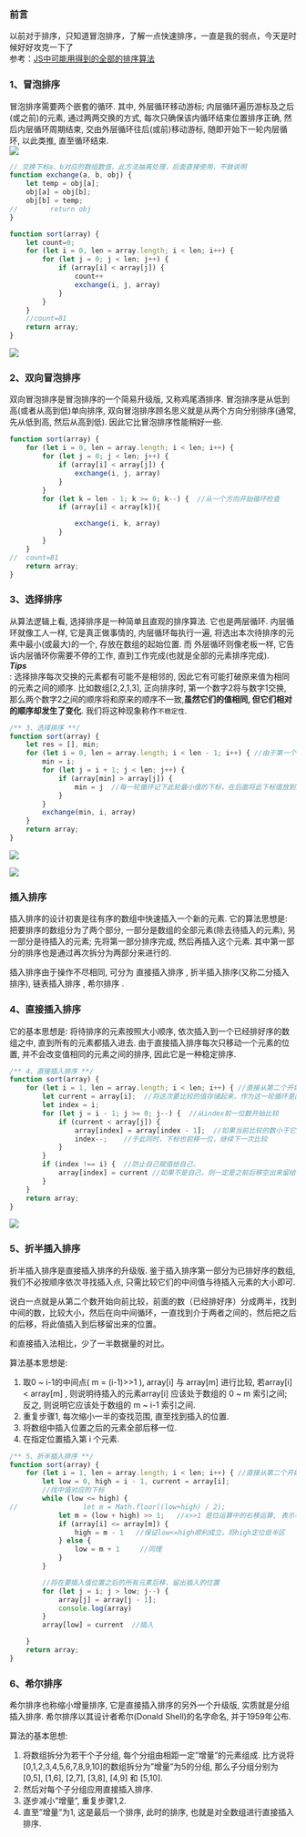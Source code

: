 ### 前言

以前对于排序，只知道冒泡排序，了解一点快速排序，一直是我的弱点，今天是时候好好攻克一下了  
参考：[JS中可能用得到的全部的排序算法](http://louiszhai.github.io/2016/12/23/sort/#冒泡排序)

### 1、冒泡排序

冒泡排序需要两个嵌套的循环. 其中, 外层循环移动游标; 内层循环遍历游标及之后\(或之前\)的元素, 通过两两交换的方式, 每次只确保该内循环结束位置排序正确, 然后内层循环周期结束, 交由外层循环往后\(或前\)移动游标, 随即开始下一轮内层循环, 以此类推, 直至循环结束.  
![](/assets/sort05.gif)

```js
// 交换下标a、b对应的数组数值，此方法抽离处理，后面直接使用，不做说明
function exchange(a, b, obj) {
    let temp = obj[a];
    obj[a] = obj[b];
    obj[b] = temp;
//        return obj
}
```

```js
function sort(array) {
    let count=0;
    for (let i = 0, len = array.length; i < len; i++) {
        for (let j = 0; j < len; j++) {
            if (array[i] < array[j]) {
                count++
                exchange(i, j, array)
            }
        }
    }
    //count=81
    return array;
}
```

![](/assets/sort5_1.png)

### 2、双向冒泡排序

双向冒泡排序是冒泡排序的一个简易升级版, 又称鸡尾酒排序. 冒泡排序是从低到高\(或者从高到低\)单向排序, 双向冒泡排序顾名思义就是从两个方向分别排序\(通常, 先从低到高, 然后从高到低\). 因此它比冒泡排序性能稍好一些.

```js
function sort(array) {
    for (let i = 0, len = array.length; i < len; i++) {
        for (let j = 0; j < len; j++) {
            if (array[i] < array[j]) {
                exchange(i, j, array)
            }
        }
        for (let k = len - 1; k >= 0; k--) {  //从一个方向开始循环检查
            if (array[i] < array[k]){

                exchange(i, k, array)
            }
        }
    }
//  count=81
    return array;
}
```

### 3、选择排序

从算法逻辑上看, 选择排序是一种简单且直观的排序算法. 它也是两层循环. 内层循环就像工人一样, 它是真正做事情的, 内层循环每执行一遍, 将选出本次待排序的元素中最小\(或最大\)的一个, 存放在数组的起始位置. 而 外层循环则像老板一样, 它告诉内层循环你需要不停的工作, 直到工作完成\(也就是全部的元素排序完成\).  
_**Tips**_  
: 选择排序每次交换的元素都有可能不是相邻的, 因此它有可能打破原来值为相同的元素之间的顺序. 比如数组\[2,2,1,3\], 正向排序时, 第一个数字2将与数字1交换, 那么两个数字2之间的顺序将和原来的顺序不一致,**虽然它们的值相同, 但它们相对的顺序却发生了变化**. 我们将这种现象称作`不稳定性`.

```js
/** 3、选择排序 **/
function sort(array) {
    let res = [], min;
    for (let i = 0, len = array.length; i < len - 1; i++) { //由于第一个开始跟后面对比，因此只需要对比n-1
        min = i;
        for (let j = i + 1; j < len; j++) {
            if (array[min] > array[j]) {
                min = j  //每一轮循环记下此轮最小值的下标，在后面将此下标值放到数列前面
            }
        }
        exchange(min, i, array)
    }
    return array;
}
```

![](/assets/sort06.gif)

![](/assets/sort6_1.png)

### 插入排序
插入排序的设计初衷是往有序的数组中快速插入一个新的元素. 它的算法思想是: 把要排序的数组分为了两个部分, 一部分是数组的全部元素(除去待插入的元素), 另一部分是待插入的元素; 先将第一部分排序完成, 然后再插入这个元素. 其中第一部分的排序也是通过再次拆分为两部分来进行的.

插入排序由于操作不尽相同, 可分为 直接插入排序 , 折半插入排序(又称二分插入排序), 链表插入排序 , 希尔排序 .

### 4、直接插入排序
它的基本思想是: 将待排序的元素按照大小顺序, 依次插入到一个已经排好序的数组之中, 直到所有的元素都插入进去.
由于直接插入排序每次只移动一个元素的位置, 并不会改变值相同的元素之间的排序, 因此它是一种稳定排序.
```js
/** 4、直接插入排序 **/
function sort(array) {
    for (let i = 1, len = array.length; i < len; i++) { //直接从第二个开始比较
        let current = array[i];  //将这次要比较的值存储起来，作为这一轮循环里面的常量
        let index = i;
        for (let j = i - 1; j >= 0; j--) {  //从index前一位数开始比较
            if (current < array[j]) {
                array[index] = array[index - 1];  //如果当前比较的数小于它的前一位，则将大的数后移一位
                index--;    //于此同时，下标也前移一位，继续下一次比较
            }
        }
        if (index !== i) {  //防止自己赋值给自己，
            array[index] = current //如果不是自己，则一定是之前后移空出来留给current的位置，插入进去
        }
    }
    return array;
}
```
![](/assets/sort07.gif)

### 5、折半插入排序
折半插入排序是直接插入排序的升级版. 鉴于插入排序第一部分为已排好序的数组, 我们不必按顺序依次寻找插入点, 只需比较它们的中间值与待插入元素的大小即可.

说白一点就是从第二个数开始向前比较，前面的数（已经排好序）分成两半，找到中间的数，比较大小，然后在向中间循环，一直找到介于两者之间的，然后把之后的后移，将此值插入到后移留出来的位置。

和直接插入法相比，少了一半数据量的对比。

算法基本思想是:

1. 取0 ~ i-1的中间点( m = (i-1)>>1 ), array[i] 与 array[m] 进行比较, 若array[i] < array[m] , 则说明待插入的元素array[i] 应该处于数组的 0 ~ m 索引之间; 反之, 则说明它应该处于数组的 m ~ i-1 索引之间.
2. 重复步骤1, 每次缩小一半的查找范围, 直至找到插入的位置.
3. 将数组中插入位置之后的元素全部后移一位.
4. 在指定位置插入第 i 个元素.

```js
/** 5、折半插入排序 **/
function sort(array) {
    for (let i = 1, len = array.length; i < len; i++) { //直接从第二个开始比较 i=1
        let low = 0, high = i - 1, current = array[i];
        //找中值对应的下标
        while (low <= high) {
//                let m = Math.floor((low+high) / 2);
            let m = (low + high) >> 1;   //x>>1 是位运算中的右移运算, 表示右移一位, 等同于x除以2再取整, 即 x>>1 == Math.floor(x/2) .
            if (array[i] <= array[m]) {
                high = m - 1   //保证low<=high顺利成立，将high定位低半区
            } else {
                low = m + 1     //同理
            }
        }

        //将在要插入值位置之后的所有元素后移，留出插入的位置
        for (let j = i; j > low; j--) {
            array[j] = array[j - 1];
            console.log(array)
        }
        array[low] = current  //插入

    }
    return array;
}
```

### 6、希尔排序
希尔排序也称缩小增量排序, 它是直接插入排序的另外一个升级版, 实质就是分组插入排序. 希尔排序以其设计者希尔(Donald Shell)的名字命名, 并于1959年公布.

算法的基本思想:

1. 将数组拆分为若干个子分组, 每个分组由相距一定”增量”的元素组成. 比方说将[0,1,2,3,4,5,6,7,8,9,10]的数组拆分为”增量”为5的分组, 那么子分组分别为 [0,5], [1,6], [2,7], [3,8], [4,9] 和 [5,10].
2. 然后对每个子分组应用直接插入排序.
3. 逐步减小”增量”, 重复步骤1,2.
4. 直至”增量”为1, 这是最后一个排序, 此时的排序, 也就是对全数组进行直接插入排序.

